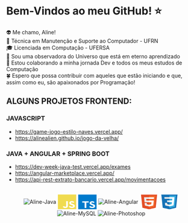 # Bem-Vindos ao meu GitHub! :star:

:alien: Me chamo, Aline!  
:wrench: Técnica em Manutenção e Suporte ao Computador - UFRN  
:mortar_board: Licenciada em Computação - UFERSA  
:milky_way: Sou uma observadora do Universo que está em eterno aprendizado  
💞️ Estou colaborando a minha jornada Dev e todos os meus estudos de Computação  
:four_leaf_clover: Espero que possa contribuir com aqueles que estão iniciando e que, assim como eu, são apaixonados por Programação!

## ALGUNS PROJETOS FRONTEND: 

### JAVASCRIPT
- https://game-jogo-estilo-naves.vercel.app/
- https://alinealien.github.io/jogo-da-velha/

### JAVA + ANGULAR + SPRING BOOT
- https://dev-week-java-test.vercel.app/exames
- https://angular-marketplace.vercel.app/
- https://api-rest-extrato-bancario.vercel.app/movimentacoes

<div align="center">
<div style="display: inline_block"><br>
<img align="center" alt="Aline-Java" height="40" width="50" src="https://cdn.jsdelivr.net/gh/devicons/devicon/icons/java/java-original.svg">
<img align="center" alt="Aline-Js" height="40" width="50" src="https://raw.githubusercontent.com/devicons/devicon/master/icons/javascript/javascript-plain.svg">
<img align="center" alt="Aline-Ts" height="40" width="50" src="https://raw.githubusercontent.com/devicons/devicon/master/icons/typescript/typescript-plain.svg">
<img align="center" alt="Aline-Angular" height="40" width="50" src="https://cdn.jsdelivr.net/gh/devicons/devicon/icons/angularjs/angularjs-original.svg">
<img align="center" alt="Aline-HTML" height="40" width="50" src="https://raw.githubusercontent.com/devicons/devicon/master/icons/html5/html5-original.svg">
<img align="center" alt="Aline-CSS" height="40" width="50" src="https://raw.githubusercontent.com/devicons/devicon/master/icons/css3/css3-original.svg">
<img align="center" alt="Aline-MySQL" height="40" width="50" src="https://cdn.jsdelivr.net/gh/devicons/devicon/icons/mysql/mysql-plain.svg">
<img align="center" alt="Aline-Photoshop" height="40" width="50" src="https://cdn.jsdelivr.net/gh/devicons/devicon/icons/photoshop/photoshop-plain.svg"> 
</div>


